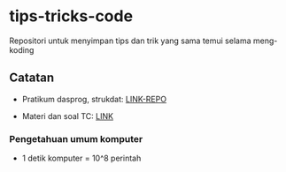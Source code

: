 # tips-tricks-code

Repositori untuk menyimpan tips dan trik yang sama temui selama meng-koding

## Catatan

- Pratikum dasprog, strukdat: [LINK-REPO](https://github.com/MuhammadArifFaizin/BelajarProgramming/)

- Materi dan soal TC: [LINK](https://drive.google.com/drive/folders/1ikZBNepmP4WmX09FfJlsTDVyDNtU3ttp)

### Pengetahuan umum komputer

- 1 detik komputer =  10^8 perintah